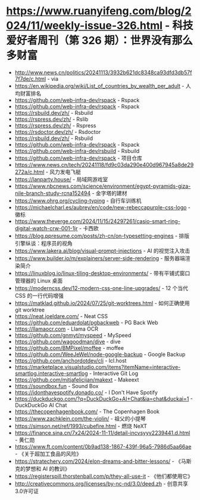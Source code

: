 # https://www.ruanyifeng.com/blog/2024/11/weekly-issue-326.html - 科技爱好者周刊（第 326 期）：世界没有那么多财富

- http://www.news.cn/politics/20241113/3932b621dc8348ca93dfd3db57f7f7de/c.html - via
- https://en.wikipedia.org/wiki/List_of_countries_by_wealth_per_adult - 人均财富排名
- https://github.com/web-infra-dev/rspack - Rspack
- https://github.com/web-infra-dev/rspack - Rspack
- https://rsbuild.dev/zh/ - Rsbuild
- https://rspress.dev/zh/ - Rslib
- https://rspress.dev/zh/ - Rspress
- https://rsdoctor.dev/zh/ - Rsdoctor
- https://rsbuild.dev/zh/ - Rsbuild
- https://github.com/web-infra-dev/rspack - Rspack
- https://github.com/web-infra-dev/rsbuild - Rsbuild
- https://github.com/web-infra-dev/rspack - 项目仓库
- https://www.news.cn/tech/20241118/fd9c03da290e400d967945a8de29272a/c.html - 风力发电飞艇
- https://lanparty.house/ - 局域网游戏室
- https://www.nbcnews.com/science/environment/egypt-pyramids-giza-nile-branch-study-rcna152494 - 金字塔的建材
- https://www.ohrg.org/cycling-typing - 自行车训练机
- https://michaelcharl.es/aubrey/en/code/new-rebeccapurple-css-logo - 徽标
- https://www.theverge.com/2024/11/15/24297261/casio-smart-ring-digital-watch-crw-001-1jr - 卡西欧
- https://blog.ppresume.com/posts/zh-cn/on-typesetting-engines - 排版引擎纵谈：程序员的视角
- https://www.lakera.ai/blog/visual-prompt-injections - AI 的视觉注入攻击
- https://www.builder.io/m/explainers/server-side-rendering - 服务器端渲染简介
- https://linuxblog.io/linux-tiling-desktop-environments/ - 带有平铺式窗口管理器的 Linux 桌面
- https://moderncss.dev/12-modern-css-one-line-upgrades/ - 12 个当代 CSS 的一行代码增强
- https://matklad.github.io/2024/07/25/git-worktrees.html - 如何正确使用 git worktree
- https://neat.joeldare.com/ - Neat CSS
- https://github.com/eduardolat/pgbackweb - PG Back Web
- https://llamaocr.com - Llama OCR
- https://github.com/gnmyt/myspeed - MySpeed
- https://github.com/wagoodman/dive - dive
- https://github.com/BMPixel/moffee - moffee
- https://github.com/WeeJeWel/node-google-backup - Google Backup
- https://github.com/anchordotdev/cli - lcl.host
- https://marketplace.visualstudio.com/items?itemName=interactive-smartlog.interactive-smartlog - Interactive Git Log
- https://github.com/mitjafelicijan/makext - Makeext
- https://soundbox.fun - Sound Box
- https://idonthavespotify.donado.co/ - I Don't Have Spotify
- https://duckduckgo.com/?q=DuckDuckGo+AI+Chat&ia=chat&duckai=1 - DuckDuckGo AI Chat
- https://thecopenhagenbook.com/ - The Copenhagen Book
- https://www.zachklein.com/the-violin/ - 祖父的小提琴
- https://simson.net/ref/1993/cubefire.html - 燃烧 NeXT
- https://finance.sina.cn/7x24/2024-11-11/detail-incvsyyv2239441.d.html - 黄仁勋
- https://www.ft.com/content/0b9ad138-1867-439f-96a5-7986d5aa66ae - 《关于超加工食品的风险》
- https://stratechery.com/2024/elon-dreams-and-bitter-lessons/ - 《马斯克的梦想和 AI 的教训》
- https://registerspill.thorstenball.com/p/they-all-use-it - 《他们都使用它》
- http://creativecommons.org/licenses/by-nc-nd/3.0/deed.zh - 创意共享3.0许可证